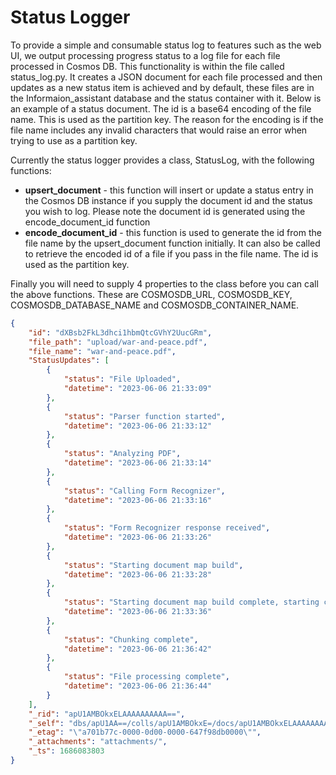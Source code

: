 # Status Logger

To provide a simple and consumable status log to features such as the web UI, we output processing progress status to a log file for each file processed in Cosmos DB. This functionality is within the file called status_log.py. It creates a JSON document for each file processed and then updates as a new status item is achieved and by default, these files are in the Informaion_assistant database and the status container with it. Below is an example of a status document. The id is a base64 encoding of the file name. This is used as the partition key. The reason for the encoding is if the file name includes any invalid characters that would raise an error when trying to use as a partition key.

Currently the status logger provides a class, StatusLog, with the following functions:

- **upsert_document** - this function will insert or update a status entry in the Cosmos DB instance if you supply the document id and the status you wish to log. Please note the document id is generated using the encode_document_id function
- **encode_document_id** - this function is used to generate the id from the file name by the upsert_document function initially. It can also be called to retrieve the encoded id of a file if you pass in the file name. The id is used as the partition key.

Finally you will need to supply 4 properties to the class before you can call the above functions. These are COSMOSDB_URL, COSMOSDB_KEY, COSMOSDB_DATABASE_NAME and COSMOSDB_CONTAINER_NAME.

````json
{
    "id": "dXBsb2FkL3dhci1hbmQtcGVhY2UucGRm",
    "file_path": "upload/war-and-peace.pdf",
    "file_name": "war-and-peace.pdf",
    "StatusUpdates": [
        {
            "status": "File Uploaded",
            "datetime": "2023-06-06 21:33:09"
        },
        {
            "status": "Parser function started",
            "datetime": "2023-06-06 21:33:12"
        },
        {
            "status": "Analyzing PDF",
            "datetime": "2023-06-06 21:33:14"
        },
        {
            "status": "Calling Form Recognizer",
            "datetime": "2023-06-06 21:33:16"
        },
        {
            "status": "Form Recognizer response received",
            "datetime": "2023-06-06 21:33:26"
        },
        {
            "status": "Starting document map build",
            "datetime": "2023-06-06 21:33:28"
        },
        {
            "status": "Starting document map build complete, starting chunking",
            "datetime": "2023-06-06 21:33:36"
        },
        {
            "status": "Chunking complete",
            "datetime": "2023-06-06 21:36:42"
        },
        {
            "status": "File processing complete",
            "datetime": "2023-06-06 21:36:44"
        }
    ],
    "_rid": "apU1AMBOkxELAAAAAAAAAA==",
    "_self": "dbs/apU1AA==/colls/apU1AMBOkxE=/docs/apU1AMBOkxELAAAAAAAAAA==/",
    "_etag": "\"a701b77c-0000-0d00-0000-647f98db0000\"",
    "_attachments": "attachments/",
    "_ts": 1686083803
}
````